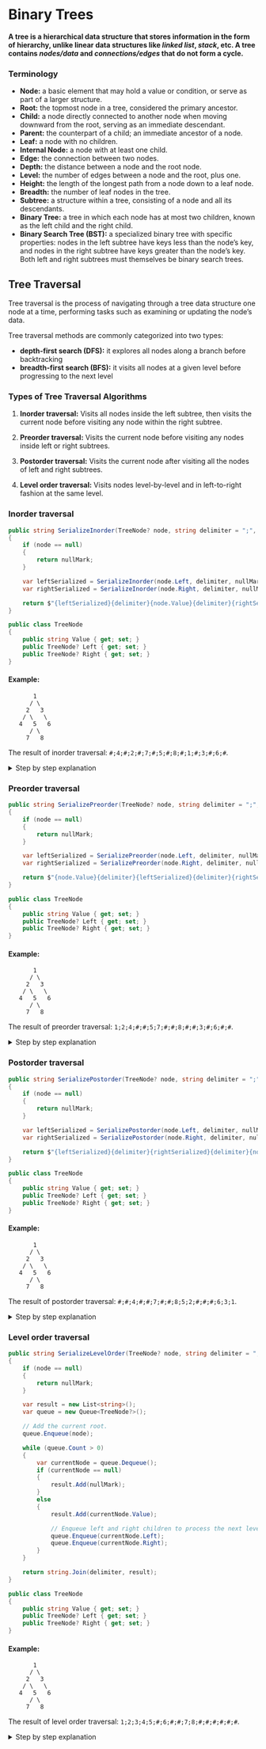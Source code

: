 # Binary Trees

**A tree is a hierarchical data structure that stores information in the form of hierarchy, 
unlike linear data structures like *linked list*, *stack*, etc. 
A tree contains *nodes/data* and *connections/edges* that do not form a cycle.**

### Terminology

 - **Node:** a basic element that may hold a value or condition, or serve as part of a larger structure.
 - **Root:** the topmost node in a tree, considered the primary ancestor.
 - **Child:** a node directly connected to another node when moving downward from the root, serving as an immediate descendant. 
 - **Parent:** the counterpart of a child; an immediate ancestor of a node.
 - **Leaf:** a node with no children.
 - **Internal Node:** a node with at least one child.
 - **Edge:** the connection between two nodes.
 - **Depth:** the distance between a node and the root node.
 - **Level:** the number of edges between a node and the root, plus one.
 - **Height:** the length of the longest path from a node down to a leaf node.
 - **Breadth:** the number of leaf nodes in the tree.
 - **Subtree:** a structure within a tree, consisting of a node and all its descendants.
 - **Binary Tree:** a tree in which each node has at most two children, known as the left child and the right child.
 - **Binary Search Tree (BST):** a specialized binary tree with specific properties: 
     nodes in the left subtree have keys less than the node’s key, 
     and nodes in the right subtree have keys greater than the node’s key. 
     Both left and right subtrees must themselves be binary search trees.

## Tree Traversal

Tree traversal is the process of navigating through a tree data structure one node at a time, 
performing tasks such as examining or updating the node’s data.  

Tree traversal methods are commonly categorized into two types:  

 - **depth-first search (DFS):** it explores all nodes along a branch before backtracking
 - **breadth-first search (BFS):** it visits all nodes at a given level before progressing to the next level

### Types of Tree Traversal Algorithms

 1. **Inorder traversal:** Visits all nodes inside the left subtree, 
      then visits the current node before visiting any node within the right subtree.

 2. **Preorder traversal:** Visits the current node before visiting any nodes inside left or right subtrees.

 3. **Postorder traversal:** Visits the current node after visiting all the nodes of left and right subtrees.

 4. **Level order traversal:** Visits nodes level-by-level and in left-to-right fashion at the same level.

### Inorder traversal

```csharp
public string SerializeInorder(TreeNode? node, string delimiter = ";", string nullMark = "#")
{
    if (node == null)
    {
        return nullMark;
    }

    var leftSerialized = SerializeInorder(node.Left, delimiter, nullMark);
    var rightSerialized = SerializeInorder(node.Right, delimiter, nullMark);

    return $"{leftSerialized}{delimiter}{node.Value}{delimiter}{rightSerialized}";
}

public class TreeNode
{
    public string Value { get; set; }
    public TreeNode? Left { get; set; }
    public TreeNode? Right { get; set; }
}
```

#### Example:

```
       1
      / \
     2   3
    / \   \
   4   5   6
      / \
     7   8
```

The result of inorder traversal: `#;4;#;2;#;7;#;5;#;8;#;1;#;3;#;6;#`.

<details>
  <summary>Step by step explanation</summary>

- **Step 1**: Start at the root node `1` and move to the left subtree `2`.  
  **Current result**: (no nodes visited yet)

- **Step 2**: At the node `2`, move to its left subtree `4`.  
  **Current result**: (no nodes visited yet)

- **Step 3**: The node `4` has no left child, so visit `4` and add a null marker for the left.  
  **Current result**: `#;4`

- **Step 4**: The node `4` has no right child, so add a null marker after visiting `4`.  
  **Current result**: `#;4;#`

- **Step 5**: Move back up to `2` and visit it.  
  **Current result**: `#;4;#;2`

- **Step 6**: Now move to the right subtree of `2`, which is `5`.  
  **Current result**: `#;4;#;2`

- **Step 7**: At `5`, move to its left child `7`.  
  **Current result**: `#;4;#;2`

- **Step 8**: The node `7` has no left child, so visit `7` and add a null marker for the left.  
  **Current result**: `#;4;#;2;#;7`

- **Step 9**: The node `7` has no right child, so add a null marker after visiting `7`.  
  **Current result**: `#;4;#;2;#;7;#`

- **Step 10**: Move back up to `5` and visit it.  
  **Current result**: `#;4;#;2;#;7;#;5`

- **Step 11**: Move to the right child of `5`, which is `8`.  
  **Current result**: `#;4;#;2;#;7;#;5`

- **Step 12**: The node `8` has no left child, so visit `8` and add a null marker for the left.  
  **Current result**: `#;4;#;2;#;7;#;5;#;8`

- **Step 13**: The node `8` has no right child, so add a null marker after visiting `8`.  
  **Current result**: `#;4;#;2;#;7;#;5;#;8;#`

- **Step 14**: Move back up to the root node `1` and visit it.  
  **Current result**: `#;4;#;2;#;7;#;5;#;8;#;1`

- **Step 15**: Move to the right subtree of `1`, which is `3`.  
  **Current result**: `#;4;#;2;#;7;#;5;#;8;#;1`

- **Step 16**: The node `3` has no left child, so add a null marker before visiting `3`.  
  **Current result**: `#;4;#;2;#;7;#;5;#;8;#;1;#;3`

- **Step 17**: Now move to the right subtree of `3`, which is `6`.  
  **Current result**: `#;4;#;2;#;7;#;5;#;8;#;1;#;3`

- **Step 18**: The node `6` has no left child, so visit `6` and add a null marker for the left.  
  **Current result**: `#;4;#;2;#;7;#;5;#;8;#;1;#;3;#;6`

- **Step 19**: The node `6` has no right child, so add a null marker after visiting `6`.  
  **Current result**: `#;4;#;2;#;7;#;5;#;8;#;1;#;3;#;6;#`

</details>

### Preorder traversal

```csharp
public string SerializePreorder(TreeNode? node, string delimiter = ";", string nullMark = "#")
{
    if (node == null)
    {
        return nullMark;
    }

    var leftSerialized = SerializePreorder(node.Left, delimiter, nullMark);
    var rightSerialized = SerializePreorder(node.Right, delimiter, nullMark);

    return $"{node.Value}{delimiter}{leftSerialized}{delimiter}{rightSerialized}";
}

public class TreeNode
{
    public string Value { get; set; }
    public TreeNode? Left { get; set; }
    public TreeNode? Right { get; set; }
}
```

#### Example:

```
       1
      / \
     2   3
    / \   \
   4   5   6
      / \
     7   8
```

The result of preorder traversal: `1;2;4;#;#;5;7;#;#;8;#;#;3;#;6;#;#`.

<details>
  <summary>Step by step explanation</summary>

- **Step 1**: Start at the root node `1` and visit it.  
  **Current result**: `1`

- **Step 2**: Move to the left node `2`, and visit it.  
  **Current result**: `1;2`

- **Step 3**: Move to the left node `4`, and visit it.  
  **Current result**: `1;2;4`

- **Step 4**: The node `4` has not left child, so add a null marker.  
  **Current result**: `1;2;4;#`

- **Step 5**: The node `4` has not right child, so add a null marker.  
  **Current result**: `1;2;4;#;#`

- **Step 6**: Move to the right child of `2`, which is `5` and visit it.  
  **Current result**: `1;2;4;#;#;5`

- **Step 7**: Move to the left child of `5`, which is `7` and visit it.  
  **Current result**: `1;2;4;#;#;5;7`

- **Step 8**: The node `7` has not left child, so add a null marker.  
  **Current result**: `1;2;4;#;#;5;7;#`

- **Step 9**: The node `7` has not right child, so add a null marker.  
  **Current result**: `1;2;4;#;#;5;7;#;#`

- **Step 10**: Move to the right child of `5`, which is `8` and visit it.  
  **Current result**: `1;2;4;#;#;5;7;#;#;8`

- **Step 11**: The node `8` has not left child, so add a null marker.  
  **Current result**: `1;2;4;#;#;5;7;#;#;8;#`

- **Step 12**: The node `8` has not right child, so add a null marker.  
  **Current result**: `1;2;4;#;#;5;7;#;#;8;#;#`

- **Step 13**: Move to the right child of `1`, which is `3` and visit it.  
  **Current result**: `1;2;4;#;#;5;7;#;#;8;#;#;3`

- **Step 14**: The node `3` has not left child, so add a null marker.  
  **Current result**: `1;2;4;#;#;5;7;#;#;8;#;#;3;#`

- **Step 15**: Move to the right child of `3`, which is `6` and visit it.  
  **Current result**: `1;2;4;#;#;5;7;#;#;8;#;#;3;#;6`

- **Step 16**: The node `6` has not left child, so add a null marker.  
  **Current result**: `1;2;4;#;#;5;7;#;#;8;#;#;3;#;6;#`

- **Step 17**: The node `6` has not right child, so add a null marker.  
  **Current result**: `1;2;4;#;#;5;7;#;#;8;#;#;3;#;6;#;#`

</details>

### Postorder traversal

```csharp
public string SerializePostorder(TreeNode? node, string delimiter = ";", string nullMark = "#")
{
    if (node == null)
    {
        return nullMark;
    }

    var leftSerialized = SerializePostorder(node.Left, delimiter, nullMark);
    var rightSerialized = SerializePostorder(node.Right, delimiter, nullMark);

    return $"{leftSerialized}{delimiter}{rightSerialized}{delimiter}{node.Value}";
}

public class TreeNode
{
    public string Value { get; set; }
    public TreeNode? Left { get; set; }
    public TreeNode? Right { get; set; }
}
```

#### Example:

```
       1
      / \
     2   3
    / \   \
   4   5   6
      / \
     7   8
```

The result of postorder traversal: `#;#;4;#;#;7;#;#;8;5;2;#;#;#;6;3;1`.

<details>
  <summary>Step by step explanation</summary>

- **Step 1**: Start at the root node `1` and move to the left subtree `2`.  
  **Current result**: (no nodes visited yet)

- **Step 2**: At the node `2`, move to its left subtree `4`.  
  **Current result**: (no nodes visited yet)

- **Step 3**: The node `4` has no left child, so add a null marker for the left.  
  **Current result**: `#`

- **Step 4**: The node `4` has no right child, so add a null marker for the right.  
  **Current result**: `#;#`

- **Step 5**: Move back up to `4` and visit it.  
  **Current result**: `#;#;4`

- **Step 6**: Now move to the right subtree of `2`, which is `5`.  
  **Current result**: `#;#;4`

- **Step 7**: Move to the left subtree of `5`, which is `7`.  
  **Current result**: `#;#;4`

- **Step 8**: The node `7` has no left child, so add a null marker for the left.  
  **Current result**: `#;#;4;#`

- **Step 9**: The node `7` has no right child, so add a null marker for the right.  
  **Current result**: `#;#;4;#;#`

- **Step 10**: Move back up to the node `7` and visit it.  
  **Current result**: `#;#;4;#;#;7`

- **Step 11**: Now move to the right subtree of `5`, which is `8`.  
  **Current result**: `#;#;4;#;#;7`

- **Step 12**: The node `8` has no left child, so add a null marker for the left.  
  **Current result**: `#;#;4;#;#;7;#`

- **Step 13**: The node `8` has no right child, so add a null marker for the right.  
  **Current result**: `#;#;4;#;#;7;#;#`

- **Step 14**: Move back up to the node `8` and visit it.  
  **Current result**: `#;#;4;#;#;7;#;#;8`

- **Step 15**: Move back up to the node `5` and visit it.  
  **Current result**: `#;#;4;#;#;7;#;#;8;5;`

- **Step 16**: Move back up to the node `2` and visit it.  
  **Current result**: `#;#;4;#;#;7;#;#;8;5;2`

- **Step 17**: Now move to the right subtree of `1`, which is `3`.  
  **Current result**: `#;#;4;#;#;7;#;#;8;5;2`

- **Step 18**: The node `3` has no left child, so add a null marker for the left.  
  **Current result**: `#;#;4;#;#;7;#;#;8;5;2;#`

- **Step 19**: Now move to the right subtree of `3`, which is `6`.  
  **Current result**: `#;#;4;#;#;7;#;#;8;5;2;#`

- **Step 20**: The node `6` has no left child, so add a null marker for the left.  
  **Current result**: `#;#;4;#;#;7;#;#;8;5;2;#;#`

- **Step 21**: The node `6` has no right child, so add a null marker for the right.  
  **Current result**: `#;#;4;#;#;7;#;#;8;5;2;#;#;#`

- **Step 22**: Move back up to the node `6` and visit it.  
  **Current result**: `#;#;4;#;#;7;#;#;8;5;2;#;#;#;6`

- **Step 23**: Move back up to the node `3` and visit it.  
  **Current result**: `#;#;4;#;#;7;#;#;8;5;2;#;#;#;6;3`

- **Step 24**: Move back up to the node `1` and visit it.  
  **Current result**: `#;#;4;#;#;7;#;#;8;5;2;#;#;#;6;3;1`

</details>

### Level order traversal

```csharp
public string SerializeLevelOrder(TreeNode? node, string delimiter = ";", string nullMark = "#")
{
    if (node == null)
    {
        return nullMark;
    }

    var result = new List<string>();
    var queue = new Queue<TreeNode?>();

    // Add the current root.
    queue.Enqueue(node);

    while (queue.Count > 0)
    {
        var currentNode = queue.Dequeue();
        if (currentNode == null)
        {
            result.Add(nullMark);
        }
        else
        {
            result.Add(currentNode.Value);

            // Enqueue left and right children to process the next level in a proper order.
            queue.Enqueue(currentNode.Left);
            queue.Enqueue(currentNode.Right);
        }
    }

    return string.Join(delimiter, result);
}

public class TreeNode
{
    public string Value { get; set; }
    public TreeNode? Left { get; set; }
    public TreeNode? Right { get; set; }
}
```

#### Example:

```
       1
      / \
     2   3
    / \   \
   4   5   6
      / \
     7   8
```

The result of level order traversal: `1;2;3;4;5;#;6;#;#;7;8;#;#;#;#;#;#`.

<details>
  <summary>Step by step explanation</summary>

- **Step 1**: Start at the root node `1` and enqueue it into the queue.  
  **Current result**: (no nodes visited yet)  
  **Queue**: `[1]`

- **Step 2**: Dequeue node `1` and process it. Add its value to the result list, 
              and enqueue its left `2` and right `3` children for future processing.  
  **Current result**: `1`  
  **Queue**: `[2, 3]`

- **Step 3**: Dequeue node `2` and process it. Add its value to the result list, 
              and enqueue its left `4` and right `5` children for future processing.  
  **Current result**: `1;2`  
  **Queue**: `[3, 4, 5]`

- **Step 4**: Dequeue node `3` and process it. Add its value to the result list, 
              and enqueue its left `null` and right `6` children for future processing.  
  **Current result**: `1;2;3`  
  **Queue**: `[4, 5, null, 6]`

- **Step 5**: Dequeue node `4` and process it. Add its value to the result list, 
              and enqueue its left `null` and right `null` children for future processing.  
  **Current result**: `1;2;3;4`  
  **Queue**: `[5, null, 6, null, null]`

- **Step 6**: Dequeue node `5` and process it. Add its value to the result list, 
              and enqueue its left `7` and right `8` children for future processing.  
  **Current result**: `1;2;3;4;5`  
  **Queue**: `[null, 6, null, null, 7, 8]`

- **Step 7**: Dequeue node `null` (left child of `3`) and process it. 
              Add the null marker `#` to the result list.  
  **Current result**: `1;2;3;4;5;#`  
  **Queue**: `[6, null, null, 7, 8]`

- **Step 8**: Dequeue node `6` and process it. Add its value to the result list, 
              and enqueue its left `null` and right `null` children for future processing.  
  **Current result**: `1;2;3;4;5;#;6`  
  **Queue**: `[null, null, 7, 8, null, null]`

- **Step 9**: Dequeue node `null` (left child of `6`) and process it. 
              Add the null marker `#` to the result list.  
  **Current result**: `1;2;3;4;5;#;6;#`  
  **Queue**: `[null, 7, 8, null, null]`

- **Step 10**: Dequeue node `null` (right child of `6`) and process it. 
               Add the null marker `#` to the result list.  
  **Current result**: `1;2;3;4;5;#;6;#;#`  
  **Queue**: `[7, 8, null, null]`

- **Step 11**: Dequeue node `7` and process it. Add its value to the result list, 
               and enqueue its left `null` and right `null` children for future processing.  
  **Current result**: `1;2;3;4;5;#;6;#;#;7`  
  **Queue**: `[8, null, null, null, null]`

- **Step 12**: Dequeue node `8` and process it. Add its value to the result list, 
               and enqueue its left `null` and right `null` children for future processing.  
  **Current result**: `1;2;3;4;5;#;6;#;#;7;8`  
  **Queue**: `[null, null, null, null, null, null]`

- **Step 13**: Dequeue node `null` (left child of `7`) and process it. 
               Add the null marker `#` to the result list.  
  **Current result**: `1;2;3;4;5;#;6;#;#;7;8;#`  
  **Queue**: `[null, null, null, null]`

- **Step 14**: Dequeue node `null` (right child of `7`) and process it. 
               Add the null marker `#` to the result list.  
  **Current result**: `1;2;3;4;5;#;6;#;#;7;8;#;#`  
  **Queue**: `[null, null, null]`

- **Step 15**: Dequeue node `null` (left child of `8`) and process it. 
               Add the null marker `#` to the result list.  
  **Current result**: `1;2;3;4;5;#;6;#;#;7;8;#;#;#`  
  **Queue**: `[null, null, null]`

- **Step 16**: Dequeue node `null` (right child of `8`) and process it. 
               Add the null marker `#` to the result list.  
  **Current result**: `1;2;3;4;5;#;6;#;#;7;8;#;#;#;#`  
  **Queue**: `[null, null]`

- **Step 17**: Dequeue node `null` and process it. Add the null marker `#` to the result list.  
  **Current result**: `1;2;3;4;5;#;6;#;#;7;8;#;#;#;#;#`  
  **Queue**: `[null]`

- **Step 18**: Dequeue node `null` and process it. Add the null marker `#` to the result list.  
  **Current result**: `1;2;3;4;5;#;6;#;#;7;8;#;#;#;#;#;#`  
  **Queue**: `[]`

- **Step 19**: The queue is empty, so the function ends. 
               The result is joined with the delimiter `;` and returned as the final serialized string:  
  **Final result**: `1;2;3;4;5;#;6;#;#;7;8;#;#;#;#;#;#`

</details>
